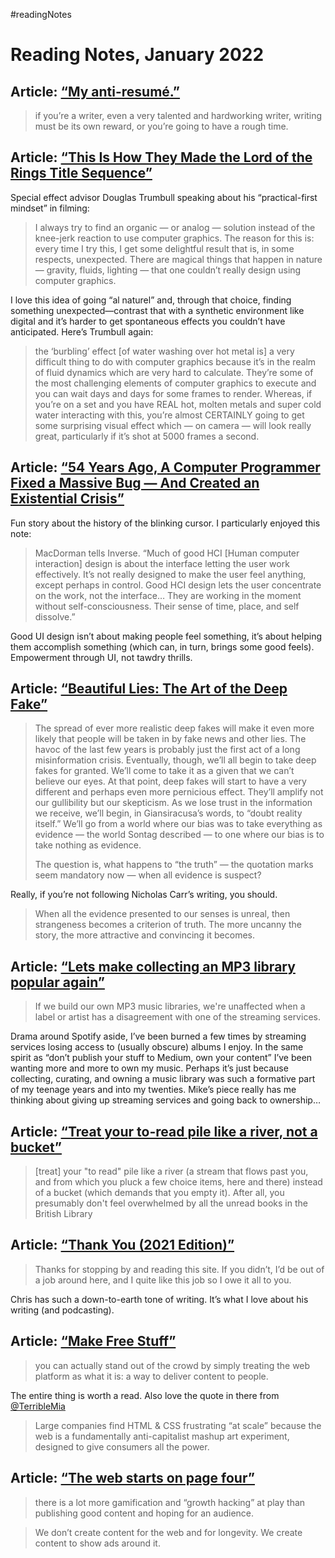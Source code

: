 #readingNotes

# Reading Notes, January 2022

## Article: [“My anti-resumé.”](https://monicacatherine.com/2013/08/19/my-anti-resume/)

> if you’re a writer, even a very talented and hardworking writer, writing must be its own reward, or you’re going to have a rough time. 

## Article: [“This Is How They Made the Lord of the Rings Title Sequence”](https://www.ign.com/articles/lord-of-the-rings-the-rings-of-power-title-creation)

Special effect advisor Douglas Trumbull speaking about his “practical-first mindset” in filming:

> I always try to find an organic — or analog — solution instead of the knee-jerk reaction to use computer graphics. The reason for this is: every time I try this, I get some delightful result that is, in some respects, unexpected. There are magical things that happen in nature — gravity, fluids, lighting — that one couldn’t really design using computer graphics.

I love this idea of going “al naturel” and, through that choice, finding something unexpected—contrast that with a synthetic environment like digital and it’s harder to get spontaneous effects you couldn’t have anticipated. Here’s Trumbull again:

> the ‘burbling’ effect [of water washing over hot metal is] a very difficult thing to do with computer graphics because it’s in the realm of fluid dynamics which are very hard to calculate. They’re some of the most challenging elements of computer graphics to execute and you can wait days and days for some frames to render. Whereas, if you’re on a set and you have REAL hot, molten metals and super cold water interacting with this, you’re almost CERTAINLY going to get some surprising visual effect which — on camera — will look really great, particularly if it’s shot at 5000 frames a second.

## Article: [“54 Years Ago, A Computer Programmer Fixed a Massive Bug — And Created an Existential Crisis”](https://www.inverse.com/innovation/blinking-cursor-history)

Fun story about the history of the blinking cursor. I particularly enjoyed this note:

> MacDorman tells Inverse. “Much of good HCI [Human computer interaction] design is about the interface letting the user work effectively. It’s not really designed to make the user feel anything, except perhaps in control. Good HCI design lets the user concentrate on the work, not the interface… They are working in the moment without self-consciousness. Their sense of time, place, and self dissolve.”

Good UI design isn’t about making people feel something, it’s about helping them accomplish something (which can, in turn, brings some good feels). Empowerment through UI, not tawdry thrills.

## Article: [“Beautiful Lies: The Art of the Deep Fake”](https://www.lareviewofbooks.org/article/beautiful-lies-the-art-of-the-deep-fake/)

> The spread of ever more realistic deep fakes will make it even more likely that people will be taken in by fake news and other lies. The havoc of the last few years is probably just the first act of a long misinformation crisis. Eventually, though, we’ll all begin to take deep fakes for granted. We’ll come to take it as a given that we can’t believe our eyes. At that point, deep fakes will start to have a very different and perhaps even more pernicious effect. They’ll amplify not our gullibility but our skepticism. As we lose trust in the information we receive, we’ll begin, in Giansiracusa’s words, to “doubt reality itself.” We’ll go from a world where our bias was to take everything as evidence — the world Sontag described — to one where our bias is to take nothing as evidence.
> 
> The question is, what happens to “the truth” — the quotation marks seem mandatory now — when all evidence is suspect?

Really, if you’re not following Nicholas Carr’s writing, you should.

> When all the evidence presented to our senses is unreal, then strangeness becomes a criterion of truth. The more uncanny the story, the more attractive and convincing it becomes.

## Article: [“Lets make collecting an MP3 library popular again”](https://obsolete29.com/posts/2022/01/30/lets-make-collecting-an-mp3-library-popular-again/)

> If we build our own MP3 music libraries, we're unaffected when a label or artist has a disagreement with one of the streaming services.

Drama around Spotify aside, I’ve been burned a few times by streaming services losing access to (usually obscure) albums I enjoy. In the same spirit as “don’t publish your stuff to Medium, own your content” I’ve been wanting more and more to own my music. Perhaps it’s just because collecting, curating, and owning a music library was such a formative part of my teenage years and into my twenties. Mike’s piece really has me thinking about giving up streaming services and going back to ownership…

## Article: [“Treat your to-read pile like a river, not a bucket”](https://www.oliverburkeman.com/river)

> [treat] your "to read" pile like a river (a stream that flows past you, and from which you pluck a few choice items, here and there) instead of a bucket (which demands that you empty it). After all, you presumably don't feel overwhelmed by all the unread books in the British Library

## Article: [“Thank You (2021 Edition)”](https://css-tricks.com/thank-you-2021-edition/)

> Thanks for stopping by and reading this site. If you didn’t, I’d be out of a job around here, and I quite like this job so I owe it all to you.

Chris has such a down-to-earth tone of writing. It’s what I love about his writing (and podcasting).

## Article: [“Make Free Stuff”](https://mxb.dev/blog/make-free-stuff/)

> you can actually stand out of the crowd by simply treating the web platform as what it is: a way to deliver content to people.

The entire thing is worth a read. Also love the quote in there from [@TerribleMia](https://twitter.com/TerribleMia/status/1198706002419310592)

> Large companies find HTML & CSS frustrating “at scale” because the web is a fundamentally anti-capitalist mashup art experiment, designed to give consumers all the power.

## Article: [“The web starts on page four”](https://christianheilmann.com/2021/12/20/the-web-starts-on-page-four/)

> there is a lot more gamification and “growth hacking” at play than publishing good content and hoping for an audience.

> We don’t create content for the web and for longevity. We create content to show ads around it.
